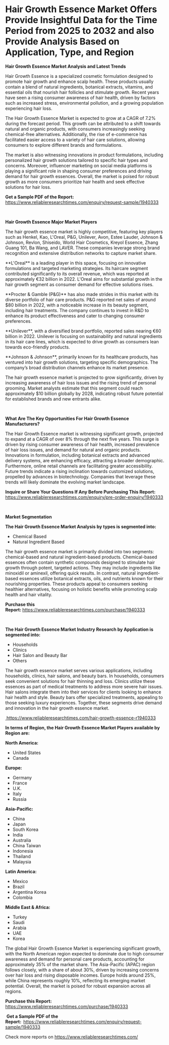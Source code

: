 <p><h1>Hair Growth Essence Market Offers Provide Insightful Data for the Time Period from 2025 to 2032 and also Provide Analysis Based on Application, Type, and Region</h1></p><p><strong>Hair Growth Essence Market Analysis and Latest Trends</strong></p>
<p><p>Hair Growth Essence is a specialized cosmetic formulation designed to promote hair growth and enhance scalp health. These products usually contain a blend of natural ingredients, botanical extracts, vitamins, and essential oils that nourish hair follicles and stimulate growth. Recent years have seen a rising consumer awareness of hair health, driven by factors such as increased stress, environmental pollution, and a growing population experiencing hair loss. </p><p>The Hair Growth Essence Market is expected to grow at a CAGR of 7.2% during the forecast period. This growth can be attributed to a shift towards natural and organic products, with consumers increasingly seeking chemical-free alternatives. Additionally, the rise of e-commerce has facilitated easier access to a variety of hair care solutions, allowing consumers to explore different brands and formulations. </p><p>The market is also witnessing innovations in product formulations, including personalized hair growth solutions tailored to specific hair types and concerns. Moreover, influencer marketing on social media platforms is playing a significant role in shaping consumer preferences and driving demand for hair growth essences. Overall, the market is poised for robust growth as more consumers prioritize hair health and seek effective solutions for hair loss.</p></p>
<p><strong>Get a Sample PDF of the Report:&nbsp;</strong> <a href="https://www.reliableresearchtimes.com/enquiry/request-sample/1940333?utm_campaign=2305&utm_medium=2&utm_source=Github&utm_content=ia&utm_term=08022025&utm_id=hair-growth-essence">https://www.reliableresearchtimes.com/enquiry/request-sample/1940333</a></p>
<p>&nbsp;</p>
<p><strong>Hair Growth Essence Major Market Players</strong></p>
<p><p>The hair growth essence market is highly competitive, featuring key players such as Henkel, Kao, L'Oreal, P&G, Unilever, Avon, Estee Lauder, Johnson & Johnson, Revlon, Shiseido, World Hair Cosmetics, Kreyol Essence, Zhang Guang 101, Ba Wang, and LAVER. These companies leverage strong brand recognition and extensive distribution networks to capture market share.</p><p>**L'Oreal** is a leading player in this space, focusing on innovative formulations and targeted marketing strategies. Its haircare segment contributed significantly to its overall revenue, which was reported at approximately €32 billion in 2022. L'Oreal aims for substantial growth in the hair growth segment as consumer demand for effective solutions rises.</p><p>**Procter & Gamble (P&G)** has also made strides in this market with its diverse portfolio of hair care products. P&G reported net sales of around $80 billion in 2022, with a noticeable increase in its beauty segment, including hair treatments. The company continues to invest in R&D to enhance its product effectiveness and cater to changing consumer preferences.</p><p>**Unilever**, with a diversified brand portfolio, reported sales nearing €60 billion in 2022. Unilever is focusing on sustainability and natural ingredients in its hair care lines, which is expected to drive growth as consumers lean towards eco-friendly products.</p><p>**Johnson & Johnson**, primarily known for its healthcare products, has ventured into hair growth solutions, targeting specific demographics. The company’s broad distribution channels enhance its market presence.</p><p>The hair growth essence market is projected to grow significantly, driven by increasing awareness of hair loss issues and the rising trend of personal grooming. Market analysts estimate that this segment could reach approximately $10 billion globally by 2028, indicating robust future potential for established brands and new entrants alike.</p></p>
<p>&nbsp;</p>
<p><strong>What Are The Key Opportunities For Hair Growth Essence Manufacturers?</strong></p>
<p><p>The Hair Growth Essence market is witnessing significant growth, projected to expand at a CAGR of over 8% through the next five years. This surge is driven by rising consumer awareness of hair health, increased prevalence of hair loss issues, and demand for natural and organic products. Innovations in formulation, including botanical extracts and advanced delivery systems, are enhancing efficacy, attracting a broader demographic. Furthermore, online retail channels are facilitating greater accessibility. Future trends indicate a rising inclination towards customized solutions, propelled by advances in biotechnology. Companies that leverage these trends will likely dominate the evolving market landscape.</p></p>
<p><strong>Inquire or Share Your Questions If Any Before Purchasing This Report:</strong> <a href="https://www.reliableresearchtimes.com/enquiry/pre-order-enquiry/1940333?utm_campaign=2305&utm_medium=2&utm_source=Github&utm_content=ia&utm_term=08022025&utm_id=hair-growth-essence">https://www.reliableresearchtimes.com/enquiry/pre-order-enquiry/1940333</a></p>
<p>&nbsp;</p>
<p><strong>Market Segmentation</strong></p>
<p><strong>The Hair Growth Essence Market Analysis by types is segmented into:</strong></p>
<p><ul><li>Chemical Based</li><li>Natural Ingredient Based</li></ul></p>
<p><p>The hair growth essence market is primarily divided into two segments: chemical-based and natural ingredient-based products. Chemical-based essences often contain synthetic compounds designed to stimulate hair growth through potent, targeted actions. They may include ingredients like minoxidil or aminexil, offering quick results. In contrast, natural ingredient-based essences utilize botanical extracts, oils, and nutrients known for their nourishing properties. These products appeal to consumers seeking healthier alternatives, focusing on holistic benefits while promoting scalp health and hair vitality.</p></p>
<p><strong>Purchase this Report:&nbsp;</strong><a href="https://www.reliableresearchtimes.com/purchase/1940333?utm_campaign=2305&utm_medium=2&utm_source=Github&utm_content=ia&utm_term=08022025&utm_id=hair-growth-essence">https://www.reliableresearchtimes.com/purchase/1940333</a></p>
<p>&nbsp;</p>
<p><strong>The Hair Growth Essence Market Industry Research by Application is segmented into:</strong></p>
<p><ul><li>Households</li><li>Clinics</li><li>Hair Salon and Beauty Bar</li><li>Others</li></ul></p>
<p><p>The hair growth essence market serves various applications, including households, clinics, hair salons, and beauty bars. In households, consumers seek convenient solutions for hair thinning and loss. Clinics utilize these essences as part of medical treatments to address more severe hair issues. Hair salons integrate them into their services for clients looking to enhance hair health and style. Beauty bars offer specialized treatments, appealing to those seeking luxury experiences. Together, these segments drive demand and innovation in the hair growth essence market.</p></p>
<p><a href="https://www.reliableresearchtimes.com/hair-growth-essence-r1940333?utm_campaign=2305&utm_medium=2&utm_source=Github&utm_content=ia&utm_term=08022025&utm_id=hair-growth-essence">&nbsp;https://www.reliableresearchtimes.com/hair-growth-essence-r1940333</a></p>
<p><strong>In terms of Region, the Hair Growth Essence Market Players available by Region are:</strong></p>
<p>
    <p> <strong> North America: </strong>
        <ul>
            <li>United States</li>
            <li>Canada</li>
        </ul>
        </p> 
    <p> <strong> Europe: </strong>
        <ul>
            <li>Germany</li>
            <li>France</li>
            <li>U.K.</li>
            <li>Italy</li>
            <li>Russia</li>
        </ul>
        </p> 
    <p> <strong> Asia-Pacific: </strong>
        <ul>
            <li>China</li>
            <li>Japan</li>
            <li>South Korea</li>
            <li>India</li>
            <li>Australia</li>
            <li>China Taiwan</li>
            <li>Indonesia</li>
            <li>Thailand</li>
            <li>Malaysia</li>
        </ul>
        </p> 
    <p> <strong> Latin America: </strong>
        <ul>
            <li>Mexico</li>
            <li>Brazil</li>
            <li>Argentina Korea</li>
            <li>Colombia</li>
        </ul>
        </p> 
    <p> <strong> Middle East & Africa: </strong>
        <ul>
            <li>Turkey</li>
            <li>Saudi</li>
            <li>Arabia</li>
            <li>UAE</li>
            <li>Korea</li>
        </ul>
    </p>
    </p>
<p><p>The global Hair Growth Essence Market is experiencing significant growth, with the North American region expected to dominate due to high consumer awareness and demand for personal care products, accounting for approximately 35% of the market share. The Asia-Pacific (APAC) region follows closely, with a share of about 30%, driven by increasing concerns over hair loss and rising disposable incomes. Europe holds around 25%, while China represents roughly 10%, reflecting its emerging market potential. Overall, the market is poised for robust expansion across all regions.</p></p>
<p><strong>Purchase this Report: </strong><a href="https://www.reliableresearchtimes.com/purchase/1940333?utm_campaign=2305&utm_medium=2&utm_source=Github&utm_content=ia&utm_term=08022025&utm_id=hair-growth-essence">https://www.reliableresearchtimes.com/purchase/1940333</a></p>
<p>&nbsp;<strong>Get a Sample PDF of the Report:&nbsp;&nbsp;</strong><a href="https://www.reliableresearchtimes.com/enquiry/request-sample/1940333?utm_campaign=2305&utm_medium=2&utm_source=Github&utm_content=ia&utm_term=08022025&utm_id=hair-growth-essence">https://www.reliableresearchtimes.com/enquiry/request-sample/1940333</a></p>
<p><strong></strong></p>
<p>Check more reports on <a href="https://www.reliableresearchtimes.com/?utm_campaign=2305&utm_medium=2&utm_source=Github&utm_content=ia&utm_term=08022025&utm_id=hair-growth-essence">https://www.reliableresearchtimes.com/</a></p>